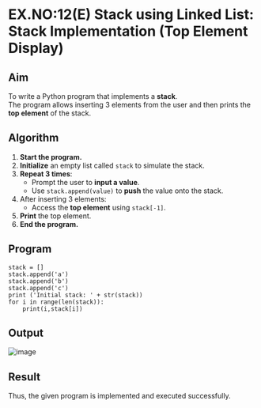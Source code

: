 # EX.NO:12(E) Stack using Linked List: Stack Implementation (Top Element Display)

##  Aim

To write a Python program that implements a **stack**.  
The program allows inserting 3 elements from the user and then prints the **top element** of the stack.



##  Algorithm

1. **Start the program.**
2. **Initialize** an empty list called `stack` to simulate the stack.
3. **Repeat 3 times**:
   - Prompt the user to **input a value**.
   - Use `stack.append(value)` to **push** the value onto the stack.
4. After inserting 3 elements:
   - Access the **top element** using `stack[-1]`.
5. **Print** the top element.
6. **End the program.**



##  Program
```
stack = [] 
stack.append('a') 
stack.append('b') 
stack.append('c') 
print ('Initial stack: ' + str(stack))
for i in range(len(stack)): 
    print(i,stack[i])
```

## Output
![image](https://github.com/user-attachments/assets/18bd9505-dc7f-4e3b-93de-47bcb509d6fc)

## Result
Thus, the given program is implemented and executed successfully. 
